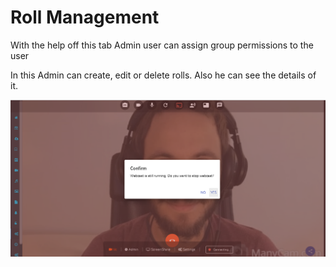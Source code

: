 # Roll Management

With the help off this tab Admin user can assign group permissions to the user 

In this Admin can create, edit or delete rolls. Also he can see the details of it.

![](../../.gitbook/assets/image%20%2881%29.png)

